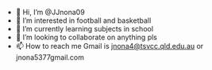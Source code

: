 - 👋 Hi, I’m @JJnona09
- 👀 I’m interested in football and basketball
- 🌱 I’m currently learning subjects in school
- 💞️ I’m looking to collaborate on anything pls
- 📫 How to reach me Gmail is jnona4@tsvcc.qld.edu.au or jnona5377gmail.com

<!---
JJnona09/JJnona09 is a ✨ special ✨ repository because its `README.md` (this file) appears on your GitHub profile.
You can click the Preview link to take a look at your changes.
--->

